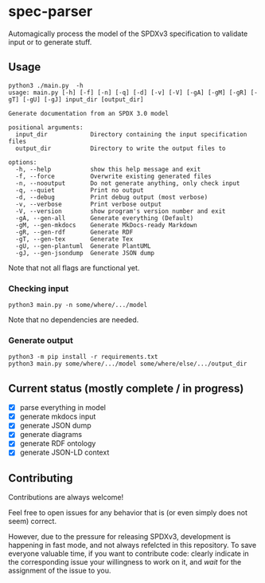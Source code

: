 # spec-parser

Automagically process the model of the SPDXv3 specification to validate input
or to generate stuff.

## Usage

```text
python3 ./main.py  -h 
usage: main.py [-h] [-f] [-n] [-q] [-d] [-v] [-V] [-gA] [-gM] [-gR] [-gT] [-gU] [-gJ] input_dir [output_dir]

Generate documentation from an SPDX 3.0 model

positional arguments:
  input_dir            Directory containing the input specification files
  output_dir           Directory to write the output files to

options:
  -h, --help           show this help message and exit
  -f, --force          Overwrite existing generated files
  -n, --nooutput       Do not generate anything, only check input
  -q, --quiet          Print no output
  -d, --debug          Print debug output (most verbose)
  -v, --verbose        Print verbose output
  -V, --version        show program's version number and exit
  -gA, --gen-all       Generate everything (Default)
  -gM, --gen-mkdocs    Generate MkDocs-ready Markdown
  -gR, --gen-rdf       Generate RDF
  -gT, --gen-tex       Generate Tex
  -gU, --gen-plantuml  Generate PlantUML
  -gJ, --gen-jsondump  Generate JSON dump
```

Note that not all flags are functional yet.

### Checking input

```shell
python3 main.py -n some/where/.../model
```

Note that no dependencies are needed.

### Generate output

```shell
python3 -m pip install -r requirements.txt
python3 main.py some/where/.../model some/where/else/.../output_dir
```

## Current status (mostly complete / in progress)

- [x] parse everything in model
- [x] generate mkdocs input
- [x] generate JSON dump
- [x] generate diagrams
- [x] generate RDF ontology
- [x] generate JSON-LD context

## Contributing

Contributions are always welcome!

Feel free to open issues for any behavior that is (or even simply does not
seem) correct.

However, due to the pressure for releasing SPDXv3, development is happening in
fast mode, and not always refelcted in this repository. To save everyone
valuable time, if you want to contribute code: clearly indicate in the
corresponding issue your willingness to work on it, and _wait_ for the
assignment of the issue to you.
